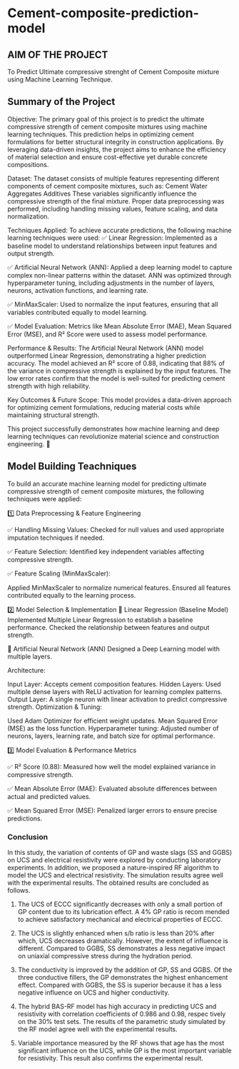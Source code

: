 # Cement-composite-prediction-model
## AIM OF THE PROJECT 
 To Predict Ultimate compressive strenght of Cement Composite mixture using Machine Learning Technique.

## Summary of the Project
Objective:
The primary goal of this project is to predict the ultimate compressive strength of cement composite mixtures using machine learning techniques. This prediction helps in optimizing cement formulations for better structural integrity in construction applications. By leveraging data-driven insights, the project aims to enhance the efficiency of material selection and ensure cost-effective yet durable concrete compositions.

Dataset:
The dataset consists of multiple features representing different components of cement composite mixtures, such as:
Cement
Water
Aggregates
Additives
These variables significantly influence the compressive strength of the final mixture. Proper data preprocessing was performed, including handling missing values, feature scaling, and data normalization.

Techniques Applied:
To achieve accurate predictions, the following machine learning techniques were used:
✅ Linear Regression: Implemented as a baseline model to understand relationships between input features and output strength.

✅ Artificial Neural Network (ANN): Applied a deep learning model to capture complex non-linear patterns within the dataset. ANN was optimized through hyperparameter tuning, including adjustments in the number of layers, neurons, activation functions, and learning rate.

✅ MinMaxScaler: Used to normalize the input features, ensuring that all variables contributed equally to model learning.

✅ Model Evaluation: Metrics like Mean Absolute Error (MAE), Mean Squared Error (MSE), and R² Score were used to assess model performance.

Performance & Results:
The Artificial Neural Network (ANN) model outperformed Linear Regression, demonstrating a higher prediction accuracy.
The model achieved an R² score of 0.88, indicating that 88% of the variance in compressive strength is explained by the input features.
The low error rates confirm that the model is well-suited for predicting cement strength with high reliability.

Key Outcomes & Future Scope:
This model provides a data-driven approach for optimizing cement formulations, reducing material costs while maintaining structural strength.

This project successfully demonstrates how machine learning and deep learning techniques can revolutionize material science and construction engineering. 🚀



## Model Building Teachniques
To build an accurate machine learning model for predicting ultimate compressive strength of cement composite mixtures, the following techniques were applied:

1️⃣ Data Preprocessing & Feature Engineering

✅ Handling Missing Values: Checked for null values and used appropriate imputation techniques if needed.

✅ Feature Selection: Identified key independent variables affecting compressive strength.

✅ Feature Scaling (MinMaxScaler):

Applied MinMaxScaler to normalize numerical features.
Ensured all features contributed equally to the learning process.

2️⃣ Model Selection & Implementation
🔹 Linear Regression (Baseline Model)
Implemented Multiple Linear Regression to establish a baseline performance.
Checked the relationship between features and output strength.

🔹 Artificial Neural Network (ANN)
Designed a Deep Learning model with multiple layers.

Architecture:

Input Layer: Accepts cement composition features.
Hidden Layers: Used multiple dense layers with ReLU activation for learning complex patterns.
Output Layer: A single neuron with linear activation to predict compressive strength.
Optimization & Tuning:

Used Adam Optimizer for efficient weight updates.
Mean Squared Error (MSE) as the loss function.
Hyperparameter tuning: Adjusted number of neurons, layers, learning rate, and batch size for optimal performance.

3️⃣ Model Evaluation & Performance Metrics

✅ R² Score (0.88): Measured how well the model explained variance in compressive strength.

✅ Mean Absolute Error (MAE): Evaluated absolute differences between actual and predicted values.

✅ Mean Squared Error (MSE): Penalized larger errors to ensure precise predictions.

### Conclusion
In this study, the variation of contents of GP and waste slags (SS and 
GGBS) on UCS and electrical resistivity were explored by conducting 
laboratory experiments. In addition, we proposed a nature-inspired RF 
algorithm to model the UCS and electrical resistivity. The simulation 
results agree well with the experimental results. The obtained results are 
concluded as follows.  

1) The UCS of ECCC significantly decreases with only a small portion of 
GP content due to its lubrication effect. A 4% GP ratio is recom
mended to achieve satisfactory mechanical and electrical properties 
of ECCC.
 
3) The UCS is slightly enhanced when s/b ratio is less than 20% after 
which, UCS decreases dramatically. However, the extent of influence 
is different. Compared to GGBS, SS demonstrates a less negative 
impact on uniaxial compressive stress during the hydration period.
 
5) The conductivity is improved by the addition of GP, SS and GGBS. Of 
the three conductive fillers, the GP demonstrates the highest 
enhancement effect. Compared with GGBS, the SS is superior 
because it has a less negative influence on UCS and higher 
conductivity.
  
7) The hybrid BAS-RF model has high accuracy in predicting UCS and 
resistivity with correlation coefficients of 0.986 and 0.98, respec
tively on the 30% test sets. The results of the parametric study 
simulated by the RF model agree well with the experimental results.
 
9) Variable importance measured by the RF shows that age has the most 
significant influence on the UCS, while GP is the most important 
variable for resistivity. This result also confirms the experimental 
result.
